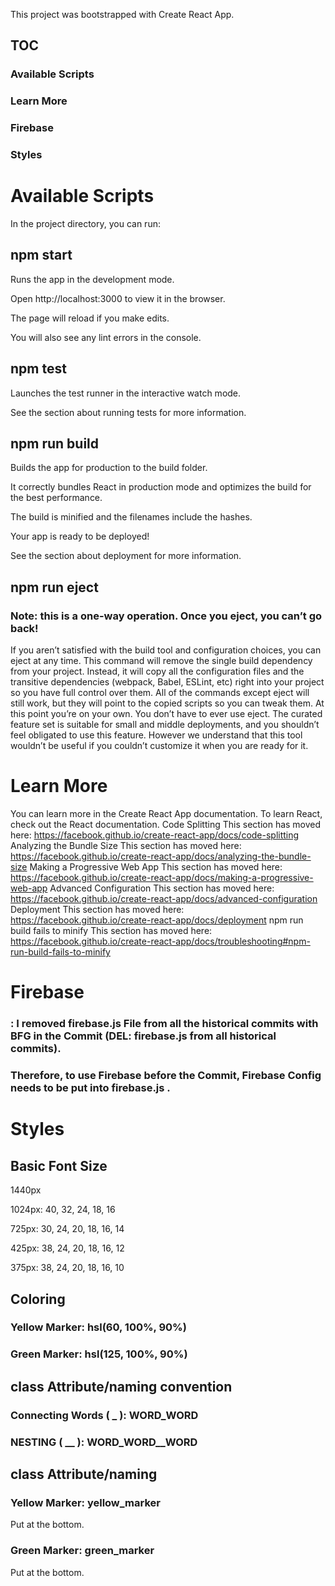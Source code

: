This project was bootstrapped with Create React App.
## TOC
### Available Scripts
### Learn More
### Firebase
### Styles


# Available Scripts
In the project directory, you can run:
## npm start

Runs the app in the development mode.


Open http://localhost:3000 to view it in the browser.


The page will reload if you make edits.


You will also see any lint errors in the console.

##  npm test

Launches the test runner in the interactive watch mode.


See the section about running tests for more information.

## npm run build

Builds the app for production to the build folder.


It correctly bundles React in production mode and optimizes the build for the best performance.


The build is minified and the filenames include the hashes.


Your app is ready to be deployed!

See the section about deployment for more information.
## npm run eject
### Note: this is a one-way operation. Once you eject, you can’t go back!
If you aren’t satisfied with the build tool and configuration choices, you can eject at any time. This command will remove the single build dependency from your project.
Instead, it will copy all the configuration files and the transitive dependencies (webpack, Babel, ESLint, etc) right into your project so you have full control over them. All of the commands except eject will still work, but they will point to the copied scripts so you can tweak them. At this point you’re on your own.
You don’t have to ever use eject. The curated feature set is suitable for small and middle deployments, and you shouldn’t feel obligated to use this feature. However we understand that this tool wouldn’t be useful if you couldn’t customize it when you are ready for it.
# Learn More
You can learn more in the Create React App documentation.
To learn React, check out the React documentation.
Code Splitting
This section has moved here: https://facebook.github.io/create-react-app/docs/code-splitting
Analyzing the Bundle Size
This section has moved here: https://facebook.github.io/create-react-app/docs/analyzing-the-bundle-size
Making a Progressive Web App
This section has moved here: https://facebook.github.io/create-react-app/docs/making-a-progressive-web-app
Advanced Configuration
This section has moved here: https://facebook.github.io/create-react-app/docs/advanced-configuration
Deployment
This section has moved here: https://facebook.github.io/create-react-app/docs/deployment
npm run build fails to minify
This section has moved here: https://facebook.github.io/create-react-app/docs/troubleshooting#npm-run-build-fails-to-minify

# Firebase
### : I removed firebase.js File from all the historical commits with BFG in the Commit (DEL: firebase.js from all historical commits).
### Therefore, to use Firebase before the Commit, Firebase Config needs to be put into  firebase.js .

# Styles

## Basic Font Size
1440px

1024px: 40, 32, 24, 18, 16

725px: 30, 24, 20, 18, 16, 14

425px: 38, 24, 20, 18, 16, 12

375px: 38, 24, 20, 18, 16, 10

## Coloring
### Yellow Marker: hsl(60, 100%, 90%)
### Green Marker: hsl(125, 100%, 90%)

## class Attribute/naming convention
### Connecting Words ( _ ): WORD_WORD
### NESTING ( __ ): WORD_WORD__WORD

## class Attribute/naming
### Yellow Marker: yellow_marker 
Put at the bottom.
### Green Marker: green_marker
Put at the bottom.